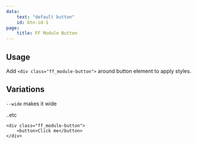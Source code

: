 ```yaml
---
data:
    text: "default button"
    id: btn-id-1
page: 
    title: FF Module Button
---
```

## Usage
Add `<div class="ff_module-button">` around button element to apply styles.

## Variations
`--wide` makes it wide

..etc

```
<div class="ff_module-button">
    <button>Click me</button>
</div>
```
